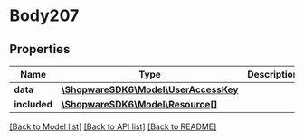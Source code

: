 # Body207

## Properties
Name | Type | Description | Notes
------------ | ------------- | ------------- | -------------
**data** | [**\ShopwareSDK6\Model\UserAccessKey**](UserAccessKey.md) |  | [optional] 
**included** | [**\ShopwareSDK6\Model\Resource[]**](Resource.md) |  | [optional] 

[[Back to Model list]](../../README.md#documentation-for-models) [[Back to API list]](../../README.md#documentation-for-api-endpoints) [[Back to README]](../../README.md)

